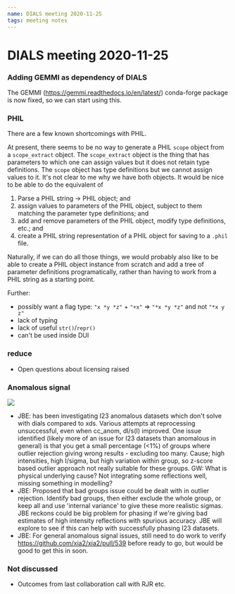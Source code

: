 ```yaml
---
name: DIALS meeting 2020-11-25
tags: meeting notes
---
```


# DIALS meeting 2020-11-25

### Adding GEMMI as dependency of DIALS
The GEMMI (https://gemmi.readthedocs.io/en/latest/) conda-forge package is now fixed, so we can start using this.

### PHIL
There are a few known shortcomings with PHIL.

At present, there seems to be no way to generate a PHIL `scope` object from a `scope_extract` object.  The `scope_extract` object is the thing that has parameters to which one can assign values but it does not retain type definitions.  The `scope` object has type definitions but we cannot assign values to it.  It's not clear to me why we have both objects.  It would be nice to be able to do the equivalent of

  1. Parse a PHIL string → PHIL object; and
  3. assign values to parameters of the PHIL object, subject to them matching the parameter type definitions; and
  4. add and remove parameters of the PHIL object, modify type definitions, etc.; and
  5. create a PHIL string representation of a PHIL object for saving to a `.phil` file.

  Naturally, if we can do all those things, we would probably also like to be able to create a PHIL object instance from scratch and add a tree of parameter definitions programatically, rather than having to work from a PHIL string as a starting point.

Further:
* possibly want a flag type: `"x *y *z"` + `"+x"` => `"*x *y *z"` and not `"*x y z"`
* lack of typing
* lack of useful `str()`/`repr()`
* can't be used inside DUI

### reduce
* Open questions about licensing raised

### Anomalous signal
![](https://i.imgur.com/DEvOOHp.png)

* JBE: has been investigating I23 anomalous datasets which don't solve with dials compared to xds. Various attempts at reprocessing unsuccessful, even when cc_anom, dI/s(I) improved. One issue identified (likely more of an issue for I23 datasets than anomalous in general) is that you get a small percentage (<1%) of groups where outlier rejection giving wrong results - excluding too many. Cause; high intensities, high I/sigma, but high variation within group, so z-score based outlier approach not really suitable for these groups. GW: What is physical underlying cause? Not integrating some reflections well, missing something in modelling?
* JBE: Proposed that bad groups issue could be dealt with in outlier rejection. Identify bad groups, then either exclude the whole group, or keep all and use 'internal variance' to give these more realistic sigmas. JBE reckons could be big problem for phasing if we're giving bad estimates of high intensity reflections with spurious accuracy. JBE will explore to see if this can help with successfully phasing I23 datasets.
* JBE: For general anomalous signal issues, still need to do work to verify https://github.com/xia2/xia2/pull/539 before ready to go, but would be good to get this in soon.

### Not discussed
* Outcomes from last collaboration call with RJR etc.

